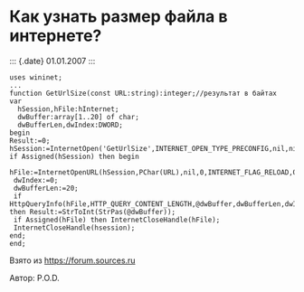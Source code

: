 Как узнать размер файла в интернете?
====================================

::: {.date}
01.01.2007
:::

    uses wininet;
    ...
    function GetUrlSize(const URL:string):integer;//результат в байтах
    var
      hSession,hFile:hInternet;
      dwBuffer:array[1..20] of char;
      dwBufferLen,dwIndex:DWORD;
    begin
    Result:=0;
    hSession:=InternetOpen('GetUrlSize',INTERNET_OPEN_TYPE_PRECONFIG,nil,nil,0);
    if Assigned(hSession) then begin
     hFile:=InternetOpenURL(hSession,PChar(URL),nil,0,INTERNET_FLAG_RELOAD,0);
     dwIndex:=0;
     dwBufferLen:=20;
     if HttpQueryInfo(hFile,HTTP_QUERY_CONTENT_LENGTH,@dwBuffer,dwBufferLen,dwIndex) then Result:=StrToInt(StrPas(@dwBuffer));
     if Assigned(hFile) then InternetCloseHandle(hFile);
     InternetCloseHandle(hsession);
    end;
    end;

Взято из <https://forum.sources.ru>

Автор: P.O.D.
